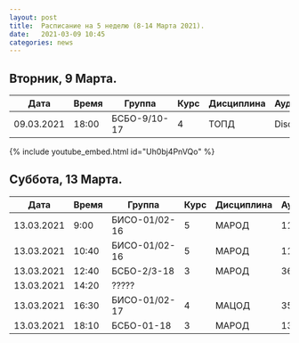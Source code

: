 ```yaml
---
layout: post
title:  Расписание на 5 неделю (8-14 Марта 2021).
date:   2021-03-09 10:45
categories: news
---
```


## Вторник, 9 Марта.

| Дата          | Время   | Группа        | Курс | Дисциплина  | Аудитория |
| ------------- | ------- | ------------- | ---- | ----------- | --------- |
|09.03.2021     | 18:00   |БСБО-9/10-17   |4     |ТОПД         |Discord    |


{% include youtube_embed.html id="Uh0bj4PnVQo" %}


## Суббота, 13 Марта.


| Дата          | Время   | Группа        | Курс | Дисциплина  | Аудитория |
| ------------- | ------- | ------------- | ---- | ----------- | --------- |
|13.03.2021     | 9:00    |БИСО-01/02-16  |5     |МАРОД        |113/358    |
|13.03.2021     |10:40    |БИСО-01/02-16  |5     |МАРОД        |113/358    |
|13.03.2021     |12:40    |БСБО-2/3-18    |3     |МАРОД        |369        |
|13.03.2021     |14:20    | ?????         |      |             |           |
|13.03.2021     |16:30    |БИСО-01/02-17  |4     |МАЦОД        |358        |
|13.03.2021     |18:10    |БСБО-01-18     |3     |МАРОД        |130        |
